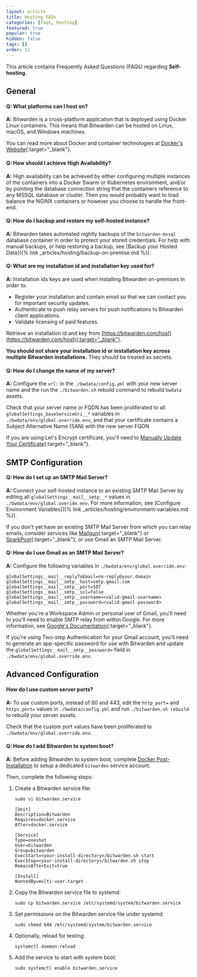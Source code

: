 ```yaml
---
layout: article
title: Hosting FAQs
categories: [faqs, hosting]
featured: true
popular: true
hidden: false
tags: []
order: 11
---
```


This article contains Frequently Asked Questions (FAQs) regarding **Self-hosting**.

## General

#### Q: What platforms can I host on?

**A:** Bitwarden is a cross-platform application that is deployed using Docker Linux containers. This means that Bitwarden can be hosted on Linux, macOS, and Windows machines.

You can read more about Docker and container technologies at [Docker's Website](https://www.docker.com/why-docker){:target="_blank"}.

#### Q: How should I achieve High Availability?

**A:** High availability can be achieved by either configuring multiple instances of the containers into a Docker Swarm or Kubernetes environment, and/or by pointing the database connection string that the containers reference to any MSSQL database or cluster. Then you would probably want to load balance the NGINX containers or however you choose to handle the front-end.

#### Q: How do I backup and restore my self-hosted instance?

**A:** Bitwarden takes automated nightly backups of the `bitwarden-mssql` database container in order to protect your stored credentials. For help with manual backups, or help restoring a backup, see [Backup your Hosted Data]({% link _articles/hosting/backup-on-premise.md %}).

#### Q: What are my installation id and installation key used for?

**A:** Installation ids keys are used when installing Bitwarden on-premises in order to:

- Register your installation and contain email so that we can contact you for important security updates.
- Authenticate to push relay servers for push notifications to Bitwarden client applications.
- Validate licensing of paid features.

Retrieve an installation id and key from [https://bitwarden.com/host](https://bitwarden.com/host){:target="_blank"}.

**You should not share your installation id or installation key across multiple Bitwarden installations.** They should be treated as secrets.

#### Q: How do I change the name of my server?

**A:** Configure the `url:` in the `./bwdata/config.yml` with your new server name and the run the `./bitwarden.sh` rebuild command to rebuild `bwdata` assets.

Check that your server name or FQDN has been proliferated to all `globalSettings_baseServiceUri__*` variables in `./bwdata/env/global.override.env`, and that your certificate contains a Subject Alternative Name (SAN) with the new server FQDN

If you are using Let's Encrypt certificate, you'll need to [Manually Update Your Certificate](https://bitwarden.com/help/article/certificates/#manually-update-a-lets-encrypt-certificate){:target="\_blank"}.

## SMTP Configuration

#### Q: How do I set up an SMTP Mail Server?

**A:** Connect your self-hosted instance to an existing SMTP Mail Server by editing all `globalSettings__mail__smtp__*` values in `./bwdata/env/global.overide.env`. For more information, see [Configure Environment Variables]({% link _articles/hosting/environment-variables.md %}).

If you don't yet have an existing SMTP Mail Server from which you can relay emails, consider services like [Mailgun](https://www.mailgun.com/){:target="\_blank"} or [SparkPost](https://www.sparkpost.com){:target="\_blank"}, or use Gmail an SMTP Mail Server.

#### Q: How do I use Gmail as an SMTP Mail Server?

**A:** Configure the following variables in `./bwdata/env/global.override.env`:

```
globalSettings__mail__replyToEmail=no-reply@your.domain
globalSettings__mail__smtp__host=smtp.gmail.com
globalSettings__mail__smtp__port=587
globalSettings__mail__smtp__ssl=false
globalSettings__mail__smtp__username=<valid-gmail-username>
globalSettings__mail__smtp__password=<valid-gmail-password>
```

Whether you're a Workspace Admin or personal user of Gmail, you'll need to you'll need to enable SMTP relay from within Google. For more information, see [Google's Documentation](https://support.google.com/a/answer/176600?hl=en){:target="\_blank"}.

If you're using Two-step Authentication for your Gmail account, you'll need to generate an app-specific password for use with Bitwarden and update the `globalSettings__mail__smtp__password=` field in `./bwdata/env/global.override.env`.

## Advanced Configuration

#### How do I use custom server ports?

**A:** To use custom ports, instead of 80 and 443, edit the `http_port=` and `https_port=` values in `./bwdata/config.yml` and run `./bitwarden.sh rebuild` to rebuild your server assets.

Check that the custom port values have been proliferated to `./bwdata/env/global.override.env`.

#### Q: How do I add Bitwarden to system boot?

**A:** Before adding Bitwarden to system boot, complete [Docker Post-Installation](https://bitwarden.com/help/hosting-faqs/#docker-post-installation) to setup a dedicated `bitwarden` service account.

Then, complete the following steps:

1. Create a Bitwarden service file:

   ```
   sudo vi bitwarden.service

   [Unit]
   Description=Bitwarden
   Requires=docker.service
   After=docker.service

   [Service]
   Type=oneshot
   User=bitwarden
   Group=bitwarden
   ExecStart=<your-install-directory>/bitwarden.sh start
   ExecStop=<your-install-directory>/bitwarden.sh stop
   RemainAfterExit=true

   [Install]
   WantedBy=multi-user.target
   ```
2. Copy the Bitwarden service file to systemd:

   ```
   sudo cp bitwarden.service /etc/systemd/system/bitwarden.service
   ```
3. Set permissions on the Bitwarden service file under systemd:

   ```
   sudo chmod 644 /etc/systemd/system/bitwarden.service
   ```
4. Optionally, reload for testing:

   ```
   systemctl daemon-reload
   ```
5. Add the service to start with system boot:

   ```
   sudo systemctl enable bitwarden.service
   ```
